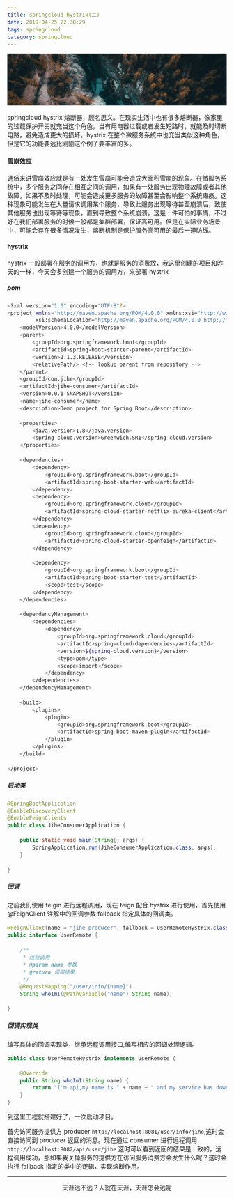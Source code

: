 ```yaml
---
title: springcloud-hystrix(二)
date: 2019-04-25 22:38:29
tags: springcloud
category: springcloud
---
```


![行到水穷处，坐看云起时](springcloud-hystrix/hystrix.png)

springcloud hystrix 熔断器，顾名思义。在现实生活中也有很多熔断器，像家里的过载保护开关就充当这个角色，当有用电器过载或者发生短路时，就能及时切断电路，避免造成更大的损坏。hystrix 在整个微服务系统中也充当类似这种角色，但是它的功能要远比刚刚这个例子要丰富的多。
<!-- more -->

#### 雪崩效应

通俗来讲雪崩效应就是有一处发生雪崩可能会造成大面积雪崩的现象。在微服务系统中，多个服务之间存在相互之间的调用，如果有一处服务出现物理故障或者其他故障，如果不及时处理，可能会造成更多服务的故障甚至会影响整个系统瘫痪。这种现象可能发生在大量请求调用某个服务，导致此服务出现等待甚至崩溃后，致使其他服务也出现等待等现象，直到导致整个系统崩溃。这是一件可怕的事情，不过好在我们部署服务的时候一般都是集群部署，保证高可用。但是在实际业务场景中，可能会存在很多情况发生，熔断机制是保护服务高可用的最后一道防线。


#### hystrix

hystrix 一般部署在服务的调用方，也就是服务的消费放，我这里创建的项目和昨天的一样，今天会多创建一个服务的调用方，来部署 hystrix

##### pom
``` bash
<?xml version="1.0" encoding="UTF-8"?>
<project xmlns="http://maven.apache.org/POM/4.0.0" xmlns:xsi="http://www.w3.org/2001/XMLSchema-instance"
         xsi:schemaLocation="http://maven.apache.org/POM/4.0.0 http://maven.apache.org/xsd/maven-4.0.0.xsd">
    <modelVersion>4.0.0</modelVersion>
    <parent>
        <groupId>org.springframework.boot</groupId>
        <artifactId>spring-boot-starter-parent</artifactId>
        <version>2.1.3.RELEASE</version>
        <relativePath/> <!-- lookup parent from repository -->
    </parent>
    <groupId>com.jihe</groupId>
    <artifactId>jihe-consumer</artifactId>
    <version>0.0.1-SNAPSHOT</version>
    <name>jihe-consumer</name>
    <description>Demo project for Spring Boot</description>

    <properties>
        <java.version>1.8</java.version>
        <spring-cloud.version>Greenwich.SR1</spring-cloud.version>
    </properties>

    <dependencies>
        <dependency>
            <groupId>org.springframework.boot</groupId>
            <artifactId>spring-boot-starter-web</artifactId>
        </dependency>
        <dependency>
            <groupId>org.springframework.cloud</groupId>
            <artifactId>spring-cloud-starter-netflix-eureka-client</artifactId>
        </dependency>
        <dependency>
            <groupId>org.springframework.cloud</groupId>
            <artifactId>spring-cloud-starter-openfeign</artifactId>
        </dependency>

        <dependency>
            <groupId>org.springframework.boot</groupId>
            <artifactId>spring-boot-starter-test</artifactId>
            <scope>test</scope>
        </dependency>
    </dependencies>

    <dependencyManagement>
        <dependencies>
            <dependency>
                <groupId>org.springframework.cloud</groupId>
                <artifactId>spring-cloud-dependencies</artifactId>
                <version>${spring-cloud.version}</version>
                <type>pom</type>
                <scope>import</scope>
            </dependency>
        </dependencies>
    </dependencyManagement>

    <build>
        <plugins>
            <plugin>
                <groupId>org.springframework.boot</groupId>
                <artifactId>spring-boot-maven-plugin</artifactId>
            </plugin>
        </plugins>
    </build>

</project>

```

##### 启动类
```java
@SpringBootApplication
@EnableDiscoveryClient
@EnableFeignClients
public class JiheConsumerApplication {

    public static void main(String[] args) {
        SpringApplication.run(JiheConsumerApplication.class, args);
    }

}
```

##### 回调

之前我们使用 feigin 进行远程调用，现在 feign 配合 hystrix 进行使用，首先使用 @FeignClient 注解中的回调参数 fallback 指定具体的回调类。

```java
@FeignClient(name = "jihe-producer", fallback = UserRemoteHystrix.class)
public interface UserRemote {

    /**
     * 远程调用
     * @param name 参数
     * @return 调用结果
     */
    @RequestMapping("/user/info/{name}")
    String whoImI(@PathVariable("name") String name);

}
```

##### 回调实现类

编写具体的回调实现类，继承远程调用接口,编写相应的回调处理逻辑。 

```java
public class UserRemoteHystrix implements UserRemote {

    @Override
    public String whoImI(String name) {
        return "I'm api,my name is " + name + " and my service has down";
    }
}

```

到这里工程就搭建好了，一次启动项目。

首先访问服务提供方 producer `http://localhost:8081/user/info/jihe`,这时会直接访问到 producer 返回的消息。现在通过 consumer 进行远程调用 `http://localhost:8082/api/user/jihe` 这时可以看到返回的结果是一致的，远程调用成功，那如果我关掉服务的提供方在访问服务消费方会发生什么呢？这时会执行 fallback 指定的类中的逻辑，实现熔断作用。

***

<center>天涯远不远？人就在天涯，天涯怎会远呢</center>








